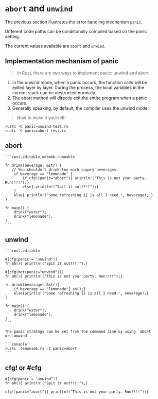 # `abort` and `unwind`

The previous section illustrates the error handling mechanism `panic`.

Different code paths can be conditionally compiled based on the panic setting.

The current values available are `abort` and `unwind`.

## Implementation mechanism of panic

> In Rust, there are two ways to implement panic: unwind and abort

1. In the unwind mode, when a panic occurs, the function calls will be exited layer by layer.
   During the process, the local variables in the current stack can be destructed normally.
2. The abort method will directly exit the entire program when a panic occurs.
3. Generally speaking, by default, the compiler uses the unwind mode.

> How to make it yourself:

```shell
rustc -C panic=unwind test.rs
rustc -C panic=abort test.rs
```

## abort

~~~admonish tip title="cfg!(panic='abort'): Building on the prior lemonade example, we explicitly use the panic strategy to exercise different lines of code. " collapsible=true 
```rust,editable,mdbook-runnable

fn drink(beverage: &str) {
   // You shouldn't drink too much sugary beverages.
    if beverage == "lemonade" {
        if cfg!(panic="abort"){ println!("This is not your party. Run!!!!");}
        else{ println!("Spit it out!!!!");}
    }
    else{ println!("Some refreshing {} is all I need.", beverage); }
}

fn main() {
    drink("water");
    drink("lemonade");
}
```
~~~

## unwind

~~~admonish tip title="Here is another example focusing on rewriting *drink()* and explicitly use the *unwind* keyword." collapsible=true 
```rust,editable

#[cfg(panic = "unwind")]
fn ah(){ println!("Spit it out!!!!");}

#[cfg(not(panic="unwind"))]
fn ah(){ println!("This is not your party. Run!!!!");}

fn drink(beverage: &str){
    if beverage == "lemonade"{ ah();}
    else{println!("Some refreshing {} is all I need.", beverage);}
}

fn main() {
    drink("water");
    drink("lemonade");
}
```

The panic strategy can be set from the command line by using `abort` or `unwind`.

```console
rustc  lemonade.rs -C panic=abort
```
~~~

## cfg! or #cfg

```rust, ignore
#[cfg(panic = "unwind")]
fn ah(){ println!("Spit it out!!!!");}

cfg!(panic="abort"){ println!("This is not your party. Run!!!!");}
```